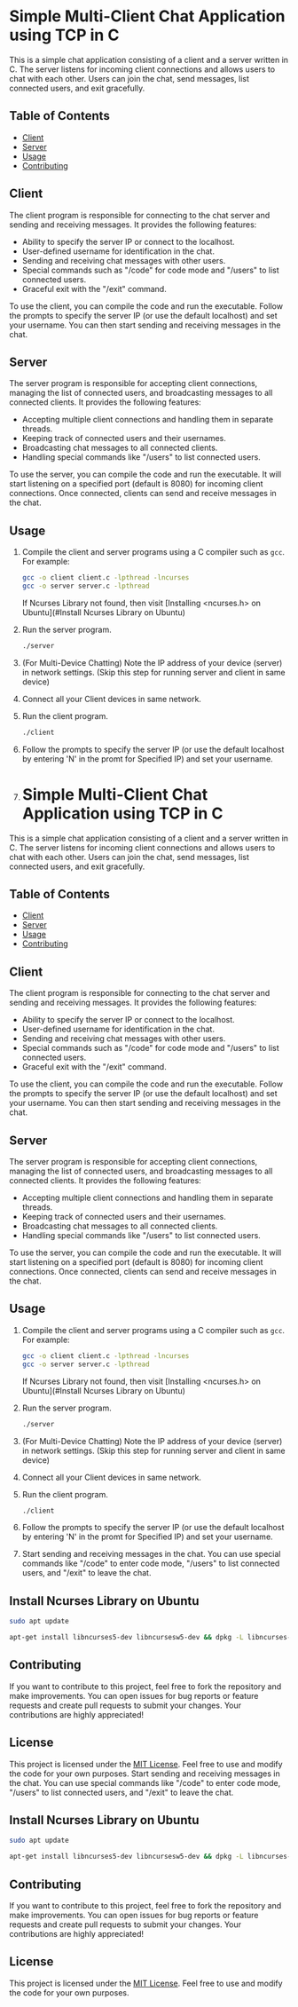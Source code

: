 # Simple Multi-Client Chat Application using TCP in C

This is a simple chat application consisting of a client and a server written in C. The server listens for incoming client connections and allows users to chat with each other. Users can join the chat, send messages, list connected users, and exit gracefully.

## Table of Contents

- [Client](#client)
- [Server](#server)
- [Usage](#usage)
- [Contributing](#contributing)

## Client

The client program is responsible for connecting to the chat server and sending and receiving messages. It provides the following features:

- Ability to specify the server IP or connect to the localhost.
- User-defined username for identification in the chat.
- Sending and receiving chat messages with other users.
- Special commands such as "/code" for code mode and "/users" to list connected users.
- Graceful exit with the "/exit" command.

To use the client, you can compile the code and run the executable. Follow the prompts to specify the server IP (or use the default localhost) and set your username. You can then start sending and receiving messages in the chat.

## Server

The server program is responsible for accepting client connections, managing the list of connected users, and broadcasting messages to all connected clients. It provides the following features:

- Accepting multiple client connections and handling them in separate threads.
- Keeping track of connected users and their usernames.
- Broadcasting chat messages to all connected clients.
- Handling special commands like "/users" to list connected users.

To use the server, you can compile the code and run the executable. It will start listening on a specified port (default is 8080) for incoming client connections. Once connected, clients can send and receive messages in the chat.

## Usage

1. Compile the client and server programs using a C compiler such as `gcc`. For example:
   
   ```bash
   gcc -o client client.c -lpthread -lncurses
   gcc -o server server.c -lpthread
   ```
   If Ncurses Library not found, then visit [Installing <ncurses.h> on Ubuntu](#Install Ncurses Library on Ubuntu)

2. Run the server program.

   ```bash
   ./server
   ```

3. (For Multi-Device Chatting) Note the IP address of your device (server) in network settings. (Skip this step for running server and client in same device)

4. Connect all your Client devices in same network.

5. Run the client program.

   ```bash
   ./client
   ```

6. Follow the prompts to specify the server IP (or use the default localhost by entering 'N' in the promt for Specified IP) and set your username.
   
7. # Simple Multi-Client Chat Application using TCP in C

This is a simple chat application consisting of a client and a server written in C. The server listens for incoming client connections and allows users to chat with each other. Users can join the chat, send messages, list connected users, and exit gracefully.

## Table of Contents

- [Client](#client)
- [Server](#server)
- [Usage](#usage)
- [Contributing](#contributing)

## Client

The client program is responsible for connecting to the chat server and sending and receiving messages. It provides the following features:

- Ability to specify the server IP or connect to the localhost.
- User-defined username for identification in the chat.
- Sending and receiving chat messages with other users.
- Special commands such as "/code" for code mode and "/users" to list connected users.
- Graceful exit with the "/exit" command.

To use the client, you can compile the code and run the executable. Follow the prompts to specify the server IP (or use the default localhost) and set your username. You can then start sending and receiving messages in the chat.

## Server

The server program is responsible for accepting client connections, managing the list of connected users, and broadcasting messages to all connected clients. It provides the following features:

- Accepting multiple client connections and handling them in separate threads.
- Keeping track of connected users and their usernames.
- Broadcasting chat messages to all connected clients.
- Handling special commands like "/users" to list connected users.

To use the server, you can compile the code and run the executable. It will start listening on a specified port (default is 8080) for incoming client connections. Once connected, clients can send and receive messages in the chat.

## Usage

1. Compile the client and server programs using a C compiler such as `gcc`. For example:
   
   ```bash
   gcc -o client client.c -lpthread -lncurses
   gcc -o server server.c -lpthread
   ```
   If Ncurses Library not found, then visit [Installing <ncurses.h> on Ubuntu](#Install Ncurses Library on Ubuntu)

2. Run the server program.

   ```bash
   ./server
   ```

3. (For Multi-Device Chatting) Note the IP address of your device (server) in network settings. (Skip this step for running server and client in same device)

4. Connect all your Client devices in same network.

5. Run the client program.

   ```bash
   ./client
   ```

6. Follow the prompts to specify the server IP (or use the default localhost by entering 'N' in the promt for Specified IP) and set your username.
   
7. Start sending and receiving messages in the chat. You can use special commands like "/code" to enter code mode, "/users" to list connected users, and "/exit" to leave the chat.


## Install Ncurses Library on Ubuntu 

```bash
sudo apt update
```

```bash
apt-get install libncurses5-dev libncursesw5-dev && dpkg -L libncurses-dev libncurses5-dev libncursesw5-dev
```


## Contributing

If you want to contribute to this project, feel free to fork the repository and make improvements. You can open issues for bug reports or feature requests and create pull requests to submit your changes. Your contributions are highly appreciated!

## License

This project is licensed under the [MIT License](LICENSE). Feel free to use and modify the code for your own purposes.
Start sending and receiving messages in the chat. You can use special commands like "/code" to enter code mode, "/users" to list connected users, and "/exit" to leave the chat.


## Install Ncurses Library on Ubuntu 

```bash
sudo apt update
```

```bash
apt-get install libncurses5-dev libncursesw5-dev && dpkg -L libncurses-dev libncurses5-dev libncursesw5-dev
```


## Contributing

If you want to contribute to this project, feel free to fork the repository and make improvements. You can open issues for bug reports or feature requests and create pull requests to submit your changes. Your contributions are highly appreciated!

## License

This project is licensed under the [MIT License](LICENSE). Feel free to use and modify the code for your own purposes.
